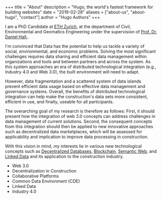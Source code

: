 +++
title = "About"
description = "Hugo, the world's fastest framework for building websites"
date = "2019-02-28"
aliases = ["about-us", "about-hugo", "contact"]
author = "Hugo Authors"
+++

I am a PhD Candidate at [ETH Zurich](https://ethz.ch/), at the department of Civil, Environmental and Geomatics Engineering under the supervision of [Prof. Dr. Daniel Hall.](https://ic.ibi.ethz.ch/).

I'm convinced that Data has the potential to help us tackle a variety of social, environmental, and economic problems. Solving the most significant challenges requires data sharing and efficient data management within organizations and tools and between partners and across the system. As this system approaches an era of distributed technological integration (e.g., Industry 4.0 and Web 3.0), the built environment will need to adapt.

However, data fragmentation and a scattered system of data islands prevent efficient data usage based on effective data management and governance systems. Overall, the benefits of distributed technological integration can help make the construction's data sets more consistent, efficient in use, and finally, useable for all participants.

The overarching goal of my research is therefore as follows: First, it should present how the integration of web 3.0 concepts can address challenges in data management of current solutions. Second, the consequent concepts from this integration should then be applied to new innovative approaches such as decentralized data marketplaces, which will be assessed for applicability and implication to improve data processing in construction. 

With this vision in mind, my interests lie in various new technological concepts such as [Decentralized Databases](https://ipfs.io/), [Blockchain](https://www2.deloitte.com/ch/de/pages/strategy-operations/articles/blockchain-explained.html), [Semantic Web](https://www.w3.org/standards/semanticweb/), and [Linked Data](https://www.w3.org/standards/semanticweb/data) and its application to the construction industry.

* Web 3.0
* Decentralization in Construction
* Collaborative Platforms
* Common Data Environment (CDE)
* Linked Data
* Industry 4.0